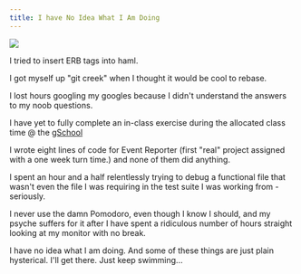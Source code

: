 ```yaml
---
title: I have No Idea What I Am Doing
---
```


![](images/woman_computer.png)

I tried to insert ERB tags into haml.

I got myself up "git creek" when I thought it would be cool to rebase. 

I lost hours googling my googles because I didn't understand the
answers to my noob questions.

I have yet to fully complete an in-class exercise during the allocated
class time @ the <a href= "http://www.gschool.it/" target=
"blank">gSchool</a>   

I wrote eight lines of code for Event Reporter (first "real" project
assigned with a one week turn time.) and none of them did
anything.

I spent an hour and a half relentlessly trying to debug a functional
file that wasn't even the file I was requiring in the test suite I was
working from - seriously. 

I never use the damn Pomodoro, even though I know I should, and my psyche suffers for it after I have spent a ridiculous number of hours straight looking at my monitor with no break. 

I have no idea what I am doing. And some of these things are just plain
hysterical. I'll get there. Just keep swimming...
